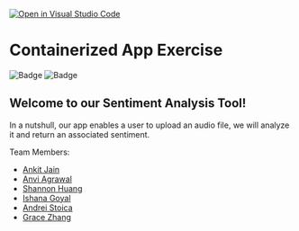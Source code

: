 [![Open in Visual Studio Code](https://classroom.github.com/assets/open-in-vscode-c66648af7eb3fe8bc4f294546bfd86ef473780cde1dea487d3c4ff354943c9ae.svg)](https://classroom.github.com/online_ide?assignment_repo_id=9337652&assignment_repo_type=AssignmentRepo)
# Containerized App Exercise

![Badge](https://github.com/software-students-fall2022/containerized-app-exercise-team8/actions/workflows/build.yaml/badge.svg)
![Badge](https://github.com/software-students-fall2022/containerized-app-exercise-team8/actions/workflows/machine_learning_client.yml/badge.svg)

## Welcome to our Sentiment Analysis Tool!

In a nutshull, our app enables a user to upload an audio file, we will analyze it and return an associated sentiment. 

Team Members:
- [Ankit Jain](https://github.com/ankit181818)
- [Anvi Agrawal](https://github.com/agarwalanvi01)
- [Shannon Huang](https://github.com/shannonh800)
- [Ishana Goyal](https://github.com/ishana-goyal)
- [Andrei Stoica](https://github.com/andreicstoica)
- [Grace Zhang](https://github.com/gracezhang89)
